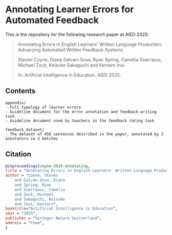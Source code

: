 # Annotating Learner Errors for Automated Feedback

This is the repository for the following research paper at AIED 2025:

> Annotating Errors in English Learners' Written Language Production: Advancing Automated Written Feedback Systems
>
> Steven Coyne, Diana Galvan-Sosa, Ryan Spring, Camélia Guerraoui, Michael Zock, Keisuke Sakaguchi and Kentaro Inui
>
> In: Artificial Intelligence in Education. AIED 2025.

## Contents

```
appendix/
- Full typology of learner errors
- Guideline document for the error annotation and feedback writing task
- Guideline document used by teachers in the feedback rating task

feedback_dataset/
- The dataset of 456 sentences described in the paper, annotated by 2 annotators in 3 batches
```

## Citation

```bibtex
@inproceedings{coyne-2025-annotating,
title = "Annotating Errors in English Learners' Written Language Production: Advancing Automated Written Feedback Systems",
author = "Coyne, Steven
    and Galvan-Sosa, Diana
    and Spring, Ryan
    and Guerraoui, Camélia
    and Zock, Michael
    and Sakaguchi, Keisuke
    and Inui, Kentaro",
booktitle="Artificial Intelligence in Education",
year = "2025",
publisher = "Springer Nature Switzerland",
address = "Cham",
}
```
